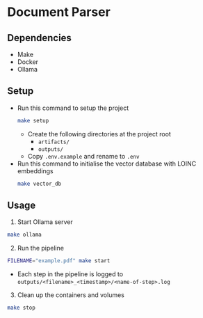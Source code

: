 # Document Parser

## Dependencies

- Make
- Docker
- Ollama

## Setup

- Run this command to setup the project
  ```bash
  make setup
  ```
  - Create the following directories at the project root
    - `artifacts/`
    - `outputs/`
  - Copy `.env.example` and rename to `.env`
- Run this command to initialise the vector database with LOINC embeddings
  ```bash
  make vector_db
  ```

## Usage

1. Start Ollama server
  ```bash
  make ollama
  ```
2. Run the pipeline
  ```bash
  FILENAME="example.pdf" make start
  ```
  - Each step in the pipeline is logged to `outputs/<filename>_<timestamp>/<name-of-step>.log`
3. Clean up the containers and volumes
  ```bash
  make stop
  ```

